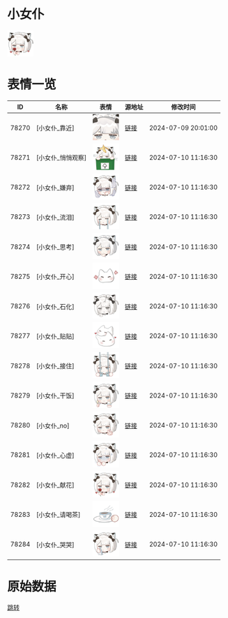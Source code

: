 # 小女仆

<img src="./cover.png" height="60" alt="cover" />

# 表情一览

|ID|名称|表情|源地址|修改时间|
|----|----|----|----|----|
|78270|[小女仆_靠近]|<img src="./pic/078270_%5B小女仆_靠近%5D.png" height="60" alt="靠近"/>|[链接](https://i0.hdslb.com/bfs/garb/7a7b8a9f701faed2fab1bba5e2bece8bc18fbb6f.png)|2024-07-09 20:01:00|
|78271|[小女仆_悄悄观察]|<img src="./pic/078271_%5B小女仆_悄悄观察%5D.png" height="60" alt="悄悄观察"/>|[链接](https://i0.hdslb.com/bfs/garb/edf73ada97abb9ea0f5cd8aa40e39eeb476b58b8.png)|2024-07-10 11:16:30|
|78272|[小女仆_嫌弃]|<img src="./pic/078272_%5B小女仆_嫌弃%5D.png" height="60" alt="嫌弃"/>|[链接](https://i0.hdslb.com/bfs/garb/602b6d7a33dc663912d3255263789853d6c33e8c.png)|2024-07-10 11:16:30|
|78273|[小女仆_流泪]|<img src="./pic/078273_%5B小女仆_流泪%5D.png" height="60" alt="流泪"/>|[链接](https://i0.hdslb.com/bfs/garb/9595f8c550e7ce7b5259479a4905439b773a0e14.png)|2024-07-10 11:16:30|
|78274|[小女仆_思考]|<img src="./pic/078274_%5B小女仆_思考%5D.png" height="60" alt="思考"/>|[链接](https://i0.hdslb.com/bfs/garb/9d37af6dee4995dd8e2e9d7b9deed008f19785f5.png)|2024-07-10 11:16:30|
|78275|[小女仆_开心]|<img src="./pic/078275_%5B小女仆_开心%5D.png" height="60" alt="开心"/>|[链接](https://i0.hdslb.com/bfs/garb/c79020c96f8d43b345c641437a8ae2660cca071c.png)|2024-07-10 11:16:30|
|78276|[小女仆_石化]|<img src="./pic/078276_%5B小女仆_石化%5D.png" height="60" alt="石化"/>|[链接](https://i0.hdslb.com/bfs/garb/af5b4018ae1f1a06907e634ee52cd817edf353ab.png)|2024-07-10 11:16:30|
|78277|[小女仆_贴贴]|<img src="./pic/078277_%5B小女仆_贴贴%5D.png" height="60" alt="贴贴"/>|[链接](https://i0.hdslb.com/bfs/garb/2ec3eedfeabd4b12d76a9b673ddafdf4608f9bed.png)|2024-07-10 11:16:30|
|78278|[小女仆_接住]|<img src="./pic/078278_%5B小女仆_接住%5D.png" height="60" alt="接住"/>|[链接](https://i0.hdslb.com/bfs/garb/2bb456000eb9b21fe551ec2dd113b1e150df8bb7.png)|2024-07-10 11:16:30|
|78279|[小女仆_干饭]|<img src="./pic/078279_%5B小女仆_干饭%5D.png" height="60" alt="干饭"/>|[链接](https://i0.hdslb.com/bfs/garb/f3b3ff3dbf6d44e99486acd64cec2325dc7cf676.png)|2024-07-10 11:16:30|
|78280|[小女仆_no]|<img src="./pic/078280_%5B小女仆_no%5D.png" height="60" alt="no"/>|[链接](https://i0.hdslb.com/bfs/garb/bc461f00e939d4043cf67f09ce4508ec7be97333.png)|2024-07-10 11:16:30|
|78281|[小女仆_心虚]|<img src="./pic/078281_%5B小女仆_心虚%5D.png" height="60" alt="心虚"/>|[链接](https://i0.hdslb.com/bfs/garb/ebe39afb190c5c0633ac21cc28c7d1c0f98d3bed.png)|2024-07-10 11:16:30|
|78282|[小女仆_献花]|<img src="./pic/078282_%5B小女仆_献花%5D.png" height="60" alt="献花"/>|[链接](https://i0.hdslb.com/bfs/garb/0318d86e4d35324e3bf740c3f2f4d325e981adeb.png)|2024-07-10 11:16:30|
|78283|[小女仆_请喝茶]|<img src="./pic/078283_%5B小女仆_请喝茶%5D.png" height="60" alt="请喝茶"/>|[链接](https://i0.hdslb.com/bfs/garb/27d81e1b3c373093b4a0bf9165e83ccac4c7f421.png)|2024-07-10 11:16:30|
|78284|[小女仆_哭哭]|<img src="./pic/078284_%5B小女仆_哭哭%5D.png" height="60" alt="哭哭"/>|[链接](https://i0.hdslb.com/bfs/garb/6dd7646af70cc00fc618aa5929de5c1b3c6a60e0.png)|2024-07-10 11:16:30|

# 原始数据

[跳转](./raw.json)

